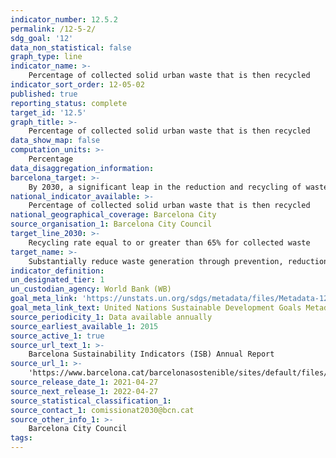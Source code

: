 ```yaml
---
indicator_number: 12.5.2
permalink: /12-5-2/
sdg_goal: '12'
data_non_statistical: false
graph_type: line
indicator_name: >-
    Percentage of collected solid urban waste that is then recycled
indicator_sort_order: 12-05-02
published: true
reporting_status: complete
target_id: '12.5'
graph_title: >-
    Percentage of collected solid urban waste that is then recycled
data_show_map: false
computation_units: >-
    Percentage
data_disaggregation_information:
barcelona_target: >-
    By 2030, a significant leap in the reduction and recycling of waste
national_indicator_available: >-
    Percentage of collected solid urban waste that is then recycled
national_geographical_coverage: Barcelona City
source_organisation_1: Barcelona City Council
target_line_2030: >-
    Recycling rate equal to or greater than 65% for collected waste
target_name: >-
    Substantially reduce waste generation through prevention, reduction, recycling and reuse policies
indicator_definition:
un_designated_tier: 1
un_custodian_agency: World Bank (WB)
goal_meta_link: 'https://unstats.un.org/sdgs/metadata/files/Metadata-12-05-01.pdf'
goal_meta_link_text: United Nations Sustainable Development Goals Metadata (pdf 894kB)
source_periodicity_1: Data available annually
source_earliest_available_1: 2015
source_active_1: true
source_url_text_1: >-
    Barcelona Sustainability Indicators (ISB) Annual Report 
source_url_1: >-
    'https://www.barcelona.cat/barcelonasostenible/sites/default/files/Indicadors/Indicadors2018/2018_informe_indicadors_sostenibilitat-bcn_0.pdf'
source_release_date_1: 2021-04-27
source_next_release_1: 2022-04-27
source_statistical_classification_1: 
source_contact_1: comissionat2030@bcn.cat
source_other_info_1: >-
    Barcelona City Council
tags:
---
```

